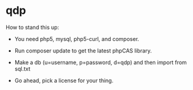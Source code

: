 # qdp

How to stand this up:

* You need php5, mysql, php5-curl, and composer.

* Run composer update to get the latest phpCAS library.

* Make a db (u=username, p=password, d=qdp) and then import from sql.txt

* Go ahead, pick a license for your thing.

